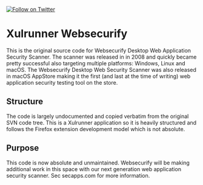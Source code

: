 [![Follow on Twitter](https://img.shields.io/twitter/follow/websecurify.svg?logo=twitter)](https://twitter.com/websecurify)

# Xulrunner Websecurify

This is the original source code for Websecurify Desktop Web Application Security Scanner. The scanner was released in in 2008 and quickly became pretty successful also targeting multiple platforms: Windows, Linux and macOS. The Websecurify Desktop Web Security Scanner was also released in macOS AppStore making it the first (and last at the time of writing) web application security testing tool on the store.

## Structure

The code is largely undocumented and copied verbatim from the original SVN code tree. This is a Xulrunner application so it is heavily structured and follows the Firefox extension development model which is not absolute.

## Purpose

This code is now absolute and unmaintained. Websecurify will be making additional work in this space with our next generation web application security scanner. Sec secapps.com for more information.
